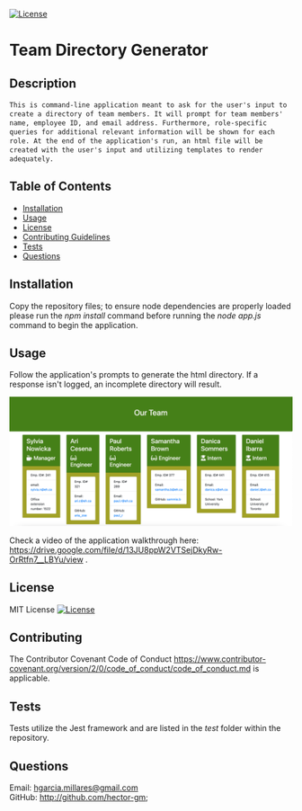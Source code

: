 
[![License](https://img.shields.io/badge/License-OpenSource-yellow.svg)](https://opensource.org/licenses/)

# Team Directory Generator  

## Description   
    This is command-line application meant to ask for the user's input to create a directory of team members. It will prompt for team members' name, employee ID, and email address. Furthermore, role-specific queries for additional relevant information will be shown for each role. At the end of the application's run, an html file will be created with the user's input and utilizing templates to render adequately.

## Table of Contents 
   * [Installation](#installation) 
   * [Usage](#usage)
   * [License](#license) 
   * [Contributing Guidelines](#contributing)    
   * [Tests](#tests) 
   * [Questions](#questions)


## Installation <a name="installation"></a> 
Copy the repository files; to ensure node dependencies are properly loaded please run the *npm install* command before running the *node app.js* command to begin the application.

## Usage <a name="usage"></a>   
Follow the application's prompts to generate the html directory. If a response isn't logged, an incomplete directory will result.

![Sample Image](./assets/sample_directory.png)

Check a video of the application walkthrough here: https://drive.google.com/file/d/13JU8ppW2VTSejDkyRw-OrRtfn7__LBYu/view .


## License <a name="license"></a>  
MIT License 
[![License](https://img.shields.io/badge/License-OpenSource-yellow.svg)](https://opensource.org/licenses/)

## Contributing <a name="contributing"></a> 

The Contributor Covenant Code of Conduct 
https://www.contributor-covenant.org/version/2/0/code_of_conduct/code_of_conduct.md is applicable. 

## Tests <a name="tests"></a> 
Tests utilize the Jest framework and are listed in the *test* folder within the repository. 

## Questions <a name="questions"></a> 
Email: hgarcia.millares@gmail.com  
GitHub: http://github.com/hector-gm;

